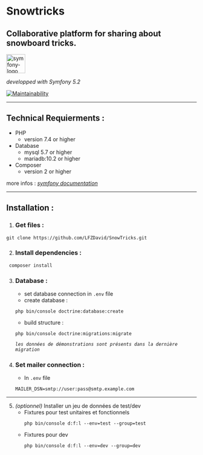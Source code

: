 # Snowtricks

## Collaborative platform for sharing about snowboard tricks. <br>

<img src="https://symfony.com/images/logos/sf-positive.svg" alt="symfony-logo" width="50" />  

_developped with Symfony 5.2_

[![Maintainability](https://api.codeclimate.com/v1/badges/92e0e42c5582735a889f/maintainability)](https://codeclimate.com/github/LFZDavid/SnowTricks/maintainability)


---
## Technical Requierments :
* PHP 
    * version 7.4 or higher
* Database 
    * mysql 5.7 or higher
    * mariadb:10.2 or higher
* Composer
    * version 2 or higher

more infos : _[symfony documentation](https://symfony.com/doc/current/setup.html#technical-requirements)_

---

## Installation : 
1. ### Get files : 
```
git clone https://github.com/LFZDavid/SnowTricks.git
```

2. ### Install dependencies : 
```
 composer install
 ```
3. ### Database :
    * set database connection in `.env` file
    * create database : 
    ```
    php bin/console doctrine:database:create
    ```
    * build structure : 
    ```
    php bin/console doctrine:migrations:migrate
   ``` 
   _`les données de démonstrations sont présents dans la dernière migration`_

4. ### Set mailer connection :
    *   In `.env` file
    ```
    MAILER_DSN=smtp://user:pass@smtp.example.com
    ```
---

5. _(optionnel)_ Installer un jeu de données de test/dev
    * Fixtures pour test unitaires et fonctionnels
        ```
        php bin/console d:f:l --env=test --group=test
        ```
    * Fixtures pour dev
        ```
        php bin/console d:f:l --env=dev --group=dev
        ```

